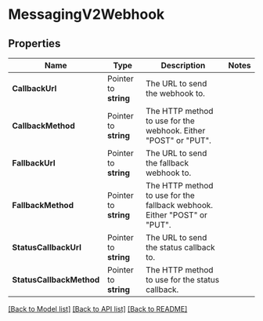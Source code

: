 # MessagingV2Webhook

## Properties

Name | Type | Description | Notes
------------ | ------------- | ------------- | -------------
**CallbackUrl** | Pointer to **string** | The URL to send the webhook to. |
**CallbackMethod** | Pointer to **string** | The HTTP method to use for the webhook. Either \"POST\" or \"PUT\". |
**FallbackUrl** | Pointer to **string** | The URL to send the fallback webhook to. |
**FallbackMethod** | Pointer to **string** | The HTTP method to use for the fallback webhook. Either \"POST\" or \"PUT\". |
**StatusCallbackUrl** | Pointer to **string** | The URL to send the status callback to. |
**StatusCallbackMethod** | Pointer to **string** | The HTTP method to use for the status callback. |

[[Back to Model list]](../README.md#documentation-for-models) [[Back to API list]](../README.md#documentation-for-api-endpoints) [[Back to README]](../README.md)


